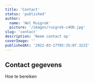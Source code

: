 ```yaml
---
title: 'Contact'
status: 'published'
author:
  name: 'Nel Ruigrok'
  picture: '/images/ruigrok-c4OD.jpg'
slug: 'contact'
description: 'Neem contact op'
coverImage: ''
publishedAt: '2022-03-17T05:35:07.322Z'
---
```


## Contact gegevens

Hoe te bereiken


